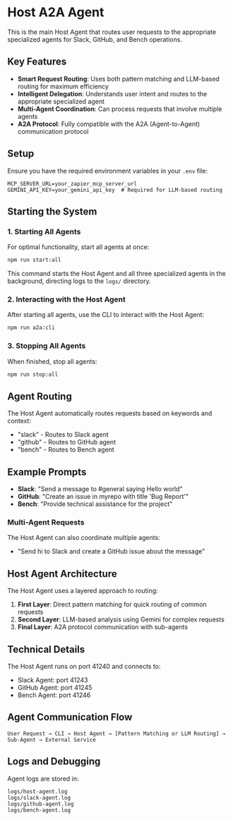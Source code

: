 # Host A2A Agent

This is the main Host Agent that routes user requests to the appropriate specialized agents for Slack, GitHub, and Bench operations.

## Key Features

- **Smart Request Routing**: Uses both pattern matching and LLM-based routing for maximum efficiency
- **Intelligent Delegation**: Understands user intent and routes to the appropriate specialized agent
- **Multi-Agent Coordination**: Can process requests that involve multiple agents
- **A2A Protocol**: Fully compatible with the A2A (Agent-to-Agent) communication protocol

## Setup

Ensure you have the required environment variables in your `.env` file:
```
MCP_SERVER_URL=your_zapier_mcp_server_url
GEMINI_API_KEY=your_gemini_api_key  # Required for LLM-based routing
```

## Starting the System

### 1. Starting All Agents

For optimal functionality, start all agents at once:

```bash
npm run start:all
```

This command starts the Host Agent and all three specialized agents in the background, directing logs to the `logs/` directory.

### 2. Interacting with the Host Agent

After starting all agents, use the CLI to interact with the Host Agent:

```bash
npm run a2a:cli
```

### 3. Stopping All Agents

When finished, stop all agents:

```bash
npm run stop:all
```

## Agent Routing

The Host Agent automatically routes requests based on keywords and context:

- "slack" - Routes to Slack agent
- "github" - Routes to GitHub agent  
- "bench" - Routes to Bench agent

## Example Prompts

- **Slack**: "Send a message to #general saying Hello world"
- **GitHub**: "Create an issue in myrepo with title 'Bug Report'"
- **Bench**: "Provide technical assistance for the project"

### Multi-Agent Requests

The Host Agent can also coordinate multiple agents:
- "Send hi to Slack and create a GitHub issue about the message"

## Host Agent Architecture

The Host Agent uses a layered approach to routing:

1. **First Layer**: Direct pattern matching for quick routing of common requests
2. **Second Layer**: LLM-based analysis using Gemini for complex requests
3. **Final Layer**: A2A protocol communication with sub-agents

## Technical Details

The Host Agent runs on port 41240 and connects to:
- Slack Agent: port 41243
- GitHub Agent: port 41245
- Bench Agent: port 41246

## Agent Communication Flow

```
User Request → CLI → Host Agent → [Pattern Matching or LLM Routing] → Sub-Agent → External Service
```

## Logs and Debugging

Agent logs are stored in:
```
logs/host-agent.log
logs/slack-agent.log
logs/github-agent.log
logs/bench-agent.log
``` 